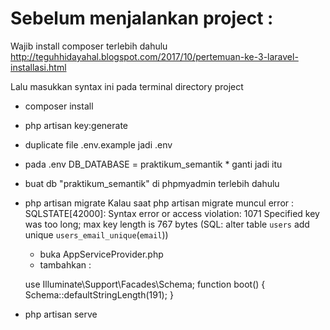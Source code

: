 <h1>Sebelum menjalankan project :</h1>

Wajib install composer terlebih dahulu
http://teguhhidayahal.blogspot.com/2017/10/pertemuan-ke-3-laravel-installasi.html

Lalu masukkan syntax ini pada terminal directory project

-    composer install
-    php artisan key:generate
- duplicate file .env.example jadi .env

- pada .env DB_DATABASE = praktikum_semantik * ganti jadi itu
- buat db "praktikum_semantik" di phpmyadmin terlebih dahulu
 
-    php artisan migrate 
  Kalau saat php artisan migrate muncul error :
    SQLSTATE[42000]: Syntax error or access violation: 1071 Specified key was too long; max key length is 767 bytes (SQL: alter table `users` add unique              `users_email_unique`(`email`))
        *  buka AppServiceProvider.php
        *  tambahkan :
        
        use Illuminate\Support\Facades\Schema;
            function boot()
            {
                Schema::defaultStringLength(191);
            }
            
- php artisan serve

